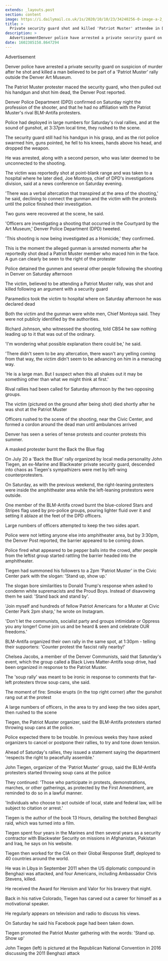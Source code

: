 ```yaml
--- 
extends: _layouts.post 
section: content 
image: https://i.dailymail.co.uk/1s/2020/10/10/23/34240256-0-image-a-2_1602369697854.jpg 
title: > 
  Private security guard shot and killed 'Patriot Muster' attendee in Denver during demonstration 
description: > 
  AdvertisementDenver police have arrested a private security guard on suspicion of murder after he shot and killed a man believed to be part of a 'Patriot Muster' rally outside the Denver Art Museum.The Patriot Muster protester maced the security guard, who then pulled out his handgun and shot him dead, the Denver Post reported.This is the moment the alleged gunman is arrested moments after he reportedly shot dead a Patriot Muster member who maced him in the face.Tiegen had summoned his followers to a 2pm 'Patriot Muster' in the Civic Center park with the slogan: 'Stand up, show up.'The 'soup rally' was meant to be ironic in response to comments that far-left protesters throw soup cans, she said. 
date: 1602385158.8647294 
--- 
```

Advertisement

Denver police have arrested a private security guard on suspicion of murder after he shot and killed a man believed to be part of a 'Patriot Muster' rally outside the Denver Art Museum.

The Patriot Muster protester maced the security guard, who then pulled out his handgun and shot him dead, the Denver Post reported.

Denver Police Department (DPD) confirmed on Saturday night the profession of the shooter, and that he had no affiliation with the Patriot Muster's rival BLM-Antifa protesters.

Police had deployed in large numbers for Saturday's rival rallies, and at the sound of gunshot, at 3:37pm local time, they rushed to the scene.

The security guard still had his handgun in his grasp, and as the riot police swarmed him, guns pointed, he fell to his knees, hands above his head, and dropped the weapon.

He was arrested, along with a second person, who was later deemed to be unconnected to the shooting.

The victim was reportedly shot at point-blank range and was taken to a hospital where he later died, Joe Montoya, chief of DPD's investigations division, said at a news conference on Saturday evening.

'There was a verbal altercation that transpired at the area of the shooting,' he said, declining to connect the gunman and the victim with the protests until the police finished their investigation.

Two guns were recovered at the scene, he said.

'Officers are investigating a shooting that occurred in the Courtyard by the Art Museum,' Denver Police Department (DPD) tweeted.

'This shooting is now being investigated as a Homicide,' they confirmed.

This is the moment the alleged gunman is arrested moments after he reportedly shot dead a Patriot Muster member who maced him in the face. A gun can clearly be seen to the right of the protester

Police detained the gunmen and several other people following the shooting in Denver on Saturday afternoon

The victim, believed to be attending a Patriot Muster rally, was shot and killed following an argument with a security guard

Paramedics took the victim to hospital where on Saturday afternoon he was declared dead

Both the victim and the gunman were white men, Chief Montoya said. They were not publicly identified by the authorities.

Richard Johnson, who witnessed the shooting, told CBS4 he saw nothing leading up to it that was out of the ordinary.

'I'm wondering what possible explanation there could be,' he said.

'There didn't seem to be any altercation, there wasn't any yelling coming from that way, the victim didn't seem to be advancing on him in a menacing way.

'He is a large man. But I suspect when this all shakes out it may be something other than what we might think at first.'

Rival rallies had been called for Saturday afternoon by the two opposing groups.

The victim (pictured on the ground after being shot) died shortly after he was shot at the Patriot Muster

Officers rushed to the scene of the shooting, near the Civic Center, and formed a cordon around the dead man until ambulances arrived

Denver has seen a series of tense protests and counter protests this summer.

A masked protester burnt the Back the Blue flag

On July 20 a 'Back the Blue' rally organized by local media personality John Tiegen, an ex-Marine and Blackwater private security guard, descended into chaos as Tiegen's sympathizers were met by left-wing counterprotesters.

On Saturday, as with the previous weekend, the right-leaning protesters were inside the amphitheater area while the left-leaning protestors were outside.

One member of the BLM-Antifa crowd burnt the blue-colored Stars and Stripes flag used by pro-police groups, pouring lighter fluid over it and setting it ablaze at the feet of the DPD officers.

Large numbers of officers attempted to keep the two sides apart.

Police were not letting anyone else into amphitheater area, but by 3:30pm, the Denver Post reported, the barrier appeared to be coming down.

Police fired what appeared to be pepper balls into the crowd, after people from the leftist group started rattling the barrier headed into the amphitheater.

Tiegen had summoned his followers to a 2pm 'Patriot Muster' in the Civic Center park with the slogan: 'Stand up, show up.'

The slogan bore similarities to Donald Trump's response when asked to condemn white supremacists and the Proud Boys. Instead of disavowing them he said: 'Stand back and stand by'.

'Join myself and hundreds of fellow Patriot Americans for a Muster at Civic Center Park 2pm sharp,' he wrote on Instagram.

'Don't let the communists, socialist party and groups intimidate or Oppress you any longer! Come join us and be heard & seen and celebrate OUR freedoms.'

BLM-Antifa organized their own rally in the same spot, at 1:30pm - telling their supporters: 'Counter protest the fascist rally nearby!'

Chelsea Jacobs, a member of the Denver Communists, said that Saturday's event, which the group called a Black Lives Matter-Antifa soup drive, had been organized in response to the Patriot Muster.

The 'soup rally' was meant to be ironic in response to comments that far-left protesters throw soup cans, she said.

The moment of fire: Smoke erupts (in the top right corner) after the gunshot rang out at the protest

A large numbers of officers, in the area to try and keep the two sides apart, then rushed to the scene

Tiegen, the Patriot Muster organizer, said the BLM-Antifa protesters started throwing soup cans at the police.

Police expected there to be trouble. In previous weeks they have asked organizers to cancel or postpone their rallies, to try and tone down tension.

Ahead of Saturday's rallies, they issued a statement saying the department 'respects the right to peacefully assemble.'

John Tiegen, organizer of the 'Patriot Muster' group, said the BLM-Antifa protesters started throwing soup cans at the police

They continued: 'Those who participate in protests, demonstrations, marches, or other gatherings, as protected by the First Amendment, are reminded to do so in a lawful manner.

'Individuals who choose to act outside of local, state and federal law, will be subject to citation or arrest.'

Tiegen is the author of the book 13 Hours, detailing the botched Benghazi raid, which was turned into a film.

Tiegen spent four years in the Marines and then several years as a security contractor with Blackwater Security on missions in Afghanistan, Pakistan and Iraq, he says on his website.

Tiegen then worked for the CIA on their Global Response Staff, deployed to 40 countries around the world.

He was in Libya in September 2011 when the US diplomatic compound in Benghazi was attacked, and four Americans, including Ambassador Chris Stevens, killed.

He received the Award for Heroism and Valor for his bravery that night.

Back in his native Colorado, Tiegen has carved out a career for himself as a motivational speaker.

He regularly appears on television and radio to discuss his views.

On Saturday he said his Facebook page had been taken down.

Tiegen promoted the Patriot Muster gathering with the words: 'Stand up. Show up'

John Tiegen (left) is pictured at the Republican National Convention in 2016 discussing the 2011 Benghazi attack